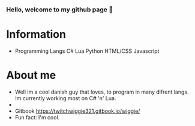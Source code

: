### Hello, welcome to my github page 👋


# Information

- Programming Langs 
  C#
  Lua
  Python 
  HTML/CSS 
  Javascript

# About me 
- Well im a cool danish guy that loves, to program in many difrent langs. Im currently working most on C# 'n' Lua.
- 
- Gitbook https://twitchwiggie321.gitbook.io/wiggie/
- Fun fact: I'm cool.















